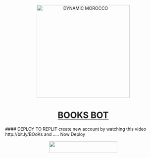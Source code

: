 <p align="center">  
  <a href="https://youtube.com/@noureddineouafy2">
      <img alt="DYNAMIC MOROCCO" height="300" src="https://telegra.ph/file/ce4ca70bc9664db71bcf1.jpg">
    <h1 align="center">BOOKS BOT</h1>
  </a>
#### DEPLOY TO REPLIT
  create new account by watching this video
  http://bit.ly/BOoKs
  and .....
Now Deploy
    <br>
<p align="center"><a href="https://repl.it/github/Booktop/bookbot"> <img src="https://img.shields.io/badge/replit%20Deploy-blue?style=for-the-badge&logo=replit" width="220" height="38.45"/></a></p>
